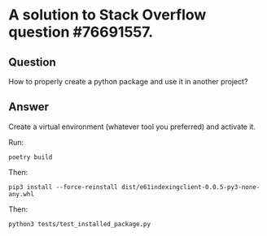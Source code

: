 # A solution to Stack Overflow question #76691557.

## Question

How to properly create a python package and use it in another project?

## Answer

Create a virtual environment (whatever tool you preferred) and activate it.

Run:

    poetry build

Then:

    pip3 install --force-reinstall dist/e61indexingclient-0.0.5-py3-none-any.whl

Then:

    python3 tests/test_installed_package.py
